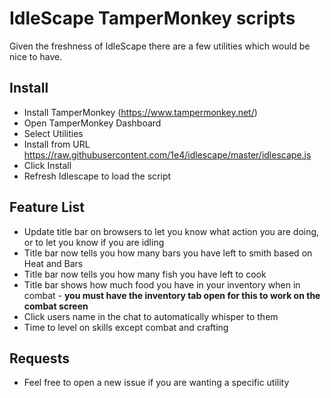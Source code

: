 # IdleScape TamperMonkey scripts

Given the freshness of IdleScape there are a few utilities which would be nice to have.

## Install
- Install TamperMonkey (https://www.tampermonkey.net/)
- Open TamperMonkey Dashboard
- Select Utilities
- Install from URL https://raw.githubusercontent.com/1e4/idlescape/master/idlescape.js
- Click Install
- Refresh Idlescape to load the script

## Feature List
- Update title bar on browsers to let you know what action you are doing, or to let you know if you are idling
- Title bar now tells you how many bars you have left to smith based on Heat and Bars
- Title bar now tells you how many fish you have left to cook
- Title bar shows how much food you have in your inventory when in combat - **you must have the inventory tab open for this to work on the combat screen**
- Click users name in the chat to automatically whisper to them
- Time to level on skills except combat and crafting

## Requests
- Feel free to open a new issue if you are wanting a specific utility
